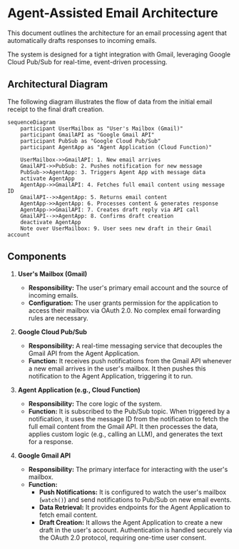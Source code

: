 # Agent-Assisted Email Architecture

This document outlines the architecture for an email processing agent that automatically drafts responses to incoming emails.

The system is designed for a tight integration with Gmail, leveraging Google Cloud Pub/Sub for real-time, event-driven processing.

## Architectural Diagram

The following diagram illustrates the flow of data from the initial email receipt to the final draft creation.

```mermaid
sequenceDiagram
    participant UserMailbox as "User's Mailbox (Gmail)"
    participant GmailAPI as "Google Gmail API"
    participant PubSub as "Google Cloud Pub/Sub"
    participant AgentApp as "Agent Application (Cloud Function)"

    UserMailbox->>GmailAPI: 1. New email arrives
    GmailAPI->>PubSub: 2. Pushes notification for new message
    PubSub->>AgentApp: 3. Triggers Agent App with message data
    activate AgentApp
    AgentApp->>GmailAPI: 4. Fetches full email content using message ID
    GmailAPI-->>AgentApp: 5. Returns email content
    AgentApp->>AgentApp: 6. Processes content & generates response
    AgentApp->>GmailAPI: 7. Creates draft reply via API call
    GmailAPI-->>AgentApp: 8. Confirms draft creation
    deactivate AgentApp
    Note over UserMailbox: 9. User sees new draft in their Gmail account
```

## Components

1.  **User's Mailbox (Gmail)**
    *   **Responsibility:** The user's primary email account and the source of incoming emails.
    *   **Configuration:** The user grants permission for the application to access their mailbox via OAuth 2.0. No complex email forwarding rules are necessary.

2.  **Google Cloud Pub/Sub**
    *   **Responsibility:** A real-time messaging service that decouples the Gmail API from the Agent Application.
    *   **Function:** It receives push notifications from the Gmail API whenever a new email arrives in the user's mailbox. It then pushes this notification to the Agent Application, triggering it to run.

3.  **Agent Application (e.g., Cloud Function)**
    *   **Responsibility:** The core logic of the system.
    *   **Function:** It is subscribed to the Pub/Sub topic. When triggered by a notification, it uses the message ID from the notification to fetch the full email content from the Gmail API. It then processes the data, applies custom logic (e.g., calling an LLM), and generates the text for a response.

4.  **Google Gmail API**
    *   **Responsibility:** The primary interface for interacting with the user's mailbox.
    *   **Function:**
        *   **Push Notifications:** It is configured to watch the user's mailbox (`watch()`) and send notifications to Pub/Sub on new email events.
        *   **Data Retrieval:** It provides endpoints for the Agent Application to fetch email content.
        *   **Draft Creation:** It allows the Agent Application to create a new draft in the user's account. Authentication is handled securely via the OAuth 2.0 protocol, requiring one-time user consent.
